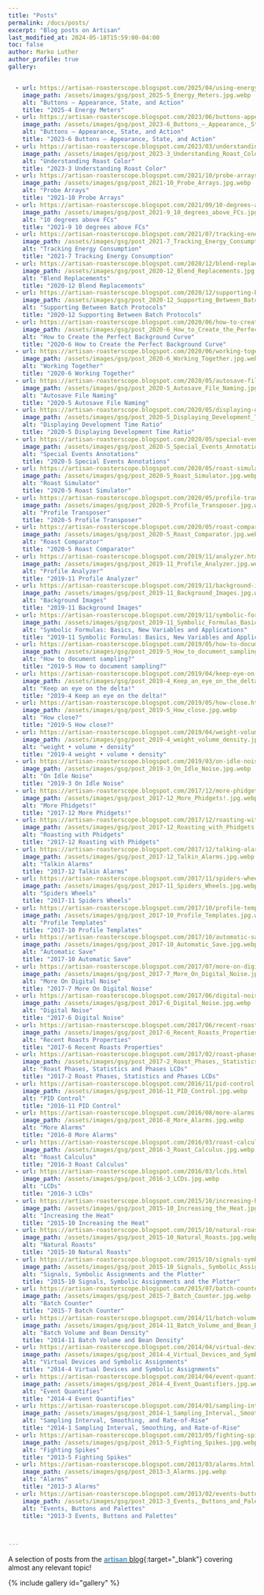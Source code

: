 ```yaml
---
title: "Posts"
permalink: /docs/posts/
excerpt: "Blog posts on Artisan"
last_modified_at: 2024-05-18T15:59:00-04:00
toc: false
author: Marko Luther
author_profile: true
gallery:


  - url: https://artisan-roasterscope.blogspot.com/2025/04/using-energy-meter-to-measure-roast.html
    image_path: /assets/images/gsg/post_2025-5_Energy_Meters.jpg.webp
    alt: "Buttons – Appearance, State, and Action" 
    title: "2025-4 Energy Meters"
  - url: https://artisan-roasterscope.blogspot.com/2023/06/buttons-appearance-state-and-action.html
    image_path: /assets/images/gsg/post_2023-6_Buttons_–_Appearance,_State,_and_Action.jpg.webp
    alt: "Buttons – Appearance, State, and Action" 
    title: "2023-6 Buttons – Appearance, State, and Action"
  - url: https://artisan-roasterscope.blogspot.com/2023/03/understanding-roast-color.html
    image_path: /assets/images/gsg/post_2023-3_Understanding_Roast_Color.jpg.webp
    alt: "Understanding Roast Color"
    title: "2023-3 Understanding Roast Color"
  - url: https://artisan-roasterscope.blogspot.com/2021/10/probe-arrays.html
    image_path: /assets/images/gsg/post_2021-10_Probe_Arrays.jpg.webp
    alt: "Probe Arrays" 
    title: "2021-10 Probe Arrays"
  - url: https://artisan-roasterscope.blogspot.com/2021/09/10-degrees-above-fcs.html
    image_path: /assets/images/gsg/post_2021-9_10_degrees_above_FCs.jpg.webp
    alt: "10 degrees above FCs" 
    title: "2021-9 10 degrees above FCs"
  - url: https://artisan-roasterscope.blogspot.com/2021/07/tracking-energy-consumption-co2.html
    image_path: /assets/images/gsg/post_2021-7_Tracking_Energy_Consumption.jpg.webp
    alt: "Tracking Energy Consumption"
    title: "2021-7 Tracking Energy Consumption"
  - url: https://artisan-roasterscope.blogspot.com/2020/12/blend-replacements.html
    image_path: /assets/images/gsg/post_2020-12_Blend_Replacements.jpg.webp
    alt: "Blend Replacements" 
    title: "2020-12 Blend Replacements"
  - url: https://artisan-roasterscope.blogspot.com/2020/12/supporting-between-batch-protocols.html
    image_path: /assets/images/gsg/post_2020-12_Supporting_Between_Batch_Protocols.jpg.webp
    alt: "Supporting Between Batch Protocols"
    title: "2020-12 Supporting Between Batch Protocols"
  - url: https://artisan-roasterscope.blogspot.com/2020/06/how-to-create-perfect-background-curve.html
    image_path: /assets/images/gsg/post_2020-6_How_to_Create_the_Perfect_Background_Curve.jpg.webp
    alt: "How to Create the Perfect Background Curve" 
    title: "2020-6 How to Create the Perfect Background Curve"
  - url: https://artisan-roasterscope.blogspot.com/2020/06/working-together-artisan-artisanviewer.html
    image_path: /assets/images/gsg/post_2020-6_Working_Together.jpg.webp
    alt: "Working Together"
    title: "2020-6 Working Together"
  - url: https://artisan-roasterscope.blogspot.com/2020/05/autosave-file-naming.html
    image_path: /assets/images/gsg/post_2020-5_Autosave_File_Naming.jpg.webp
    alt: "Autosave File Naming"
    title: "2020-5 Autosave File Naming"
  - url: https://artisan-roasterscope.blogspot.com/2020/05/displaying-development-time-ratio-in.html
    image_path: /assets/images/gsg/post_2020-5_Displaying_Development_Time_Ratio.jpg.webp
    alt: "Displaying Development Time Ratio"
    title: "2020-5 Displaying Development Time Ratio"
  - url: https://artisan-roasterscope.blogspot.com/2020/05/special-events-annotations.html
    image_path: /assets/images/gsg/post_2020-5_Special_Events_Annotations.jpg.webp
    alt: "Special Events Annotations"
    title: "2020-5 Special Events Annotations"
  - url: https://artisan-roasterscope.blogspot.com/2020/05/roast-simulator.html
    image_path: /assets/images/gsg/post_2020-5_Roast_Simulator.jpg.webp
    alt: "Roast Simulator"
    title: "2020-5 Roast Simulator"
  - url: https://artisan-roasterscope.blogspot.com/2020/05/profile-transposer.html
    image_path: /assets/images/gsg/post_2020-5_Profile_Transposer.jpg.webp
    alt: "Profile Transposer"
    title: "2020-5 Profile Transposer"
  - url: https://artisan-roasterscope.blogspot.com/2020/05/roast-comparator.html
    image_path: /assets/images/gsg/post_2020-5_Roast_Comparator.jpg.webp
    alt: "Roast Comparator"
    title: "2020-5 Roast Comparator"
  - url: https://artisan-roasterscope.blogspot.com/2019/11/analyzer.html
    image_path: /assets/images/gsg/post_2019-11_Profile_Analyzer.jpg.webp
    alt: "Profile Analyzer"
    title: "2019-11 Profile Analyzer"
  - url: https://artisan-roasterscope.blogspot.com/2019/11/background-images.html
    image_path: /assets/images/gsg/post_2019-11_Background_Images.jpg.webp
    alt: "Background Images"
    title: "2019-11 Background Images"
  - url: https://artisan-roasterscope.blogspot.com/2019/11/symbolic-formulas-basics-new-variables.html
    image_path: /assets/images/gsg/post_2019-11_Symbolic_Formulas_Basics,_New_Variables_and_Applications.jpg.webp
    alt: "Symbolic Formulas: Basics, New Variables and Applications"
    title: "2019-11 Symbolic Formulas: Basics, New Variables and Applications"
  - url: https://artisan-roasterscope.blogspot.com/2019/05/how-to-document-sampling.html
    image_path: /assets/images/gsg/post_2019-5_How_to_document_sampling.jpg.webp
    alt: "How to document sampling?"
    title: "2019-5 How to document sampling?"
  - url: https://artisan-roasterscope.blogspot.com/2019/04/keep-eye-on-delta.html
    image_path: /assets/images/gsg/post_2019-4_Keep_an_eye_on_the_delta!.jpg.webp
    alt: "Keep an eye on the delta!"
    title: "2019-4 Keep an eye on the delta!"
  - url: https://artisan-roasterscope.blogspot.com/2019/05/how-close.html
    image_path: /assets/images/gsg/post_2019-5_How_close.jpg.webp
    alt: "How close?"
    title: "2019-5 How close?"
  - url: https://artisan-roasterscope.blogspot.com/2019/04/weight-volume-density.html
    image_path: /assets/images/gsg/post_2019-4_weight_volume_density.jpg.webp
    alt: "weight • volume • density"
    title: "2019-4 weight • volume • density"
  - url: https://artisan-roasterscope.blogspot.com/2019/03/on-idle-noise.html
    image_path: /assets/images/gsg/post_2019-3_On_Idle_Noise.jpg.webp
    alt: "On Idle Noise"
    title: "2019-3 On Idle Noise"
  - url: https://artisan-roasterscope.blogspot.com/2017/12/more-phidgets.html
    image_path: /assets/images/gsg/post_2017-12_More_Phidgets!.jpg.webp
    alt: "More Phidgets!"
    title: "2017-12 More Phidgets!"
  - url: https://artisan-roasterscope.blogspot.com/2017/12/roasting-with-phidgets.html
    image_path: /assets/images/gsg/post_2017-12_Roasting_with_Phidgets.jpg.webp
    alt: "Roasting with Phidgets"
    title: "2017-12 Roasting with Phidgets"
  - url: https://artisan-roasterscope.blogspot.com/2017/12/talking-alarms.html
    image_path: /assets/images/gsg/post_2017-12_Talkin_Alarms.jpg.webp
    alt: "Talkin Alarms"
    title: "2017-12 Talkin Alarms"
  - url: https://artisan-roasterscope.blogspot.com/2017/11/spiders-wheels.html
    image_path: /assets/images/gsg/post_2017-11_Spiders_Wheels.jpg.webp
    alt: "Spiders Wheels"
    title: "2017-11 Spiders Wheels"
  - url: https://artisan-roasterscope.blogspot.com/2017/10/profile-templates.html
    image_path: /assets/images/gsg/post_2017-10_Profile_Templates.jpg.webp
    alt: "Profile Templates"
    title: "2017-10 Profile Templates"
  - url: https://artisan-roasterscope.blogspot.com/2017/10/automatic-save.html
    image_path: /assets/images/gsg/post_2017-10_Automatic_Save.jpg.webp
    alt: "Automatic Save"
    title: "2017-10 Automatic Save"
  - url: https://artisan-roasterscope.blogspot.com/2017/07/more-on-digital-noise.html
    image_path: /assets/images/gsg/post_2017-7_More_On_Digital_Noise.jpg.webp
    alt: "More On Digital Noise"
    title: "2017-7 More On Digital Noise"
  - url: https://artisan-roasterscope.blogspot.com/2017/06/digital-noise.html
    image_path: /assets/images/gsg/post_2017-6_Digital_Noise.jpg.webp
    alt: "Digital Noise"
    title: "2017-6 Digital Noise"
  - url: https://artisan-roasterscope.blogspot.com/2017/06/recent-roast-properties.html
    image_path: /assets/images/gsg/post_2017-6_Recent_Roasts_Properties.jpg.webp
    alt: "Recent Roasts Properties"
    title: "2017-6 Recent Roasts Properties"
  - url: https://artisan-roasterscope.blogspot.com/2017/02/roast-phases-statistics-and-phases-lcds.html
    image_path: /assets/images/gsg/post_2017-2_Roast_Phases,_Statistics_and_Phases_LCDs.jpg.webp
    alt: "Roast Phases, Statistics and Phases LCDs"
    title: "2017-2 Roast Phases, Statistics and Phases LCDs"
  - url: https://artisan-roasterscope.blogspot.com/2016/11/pid-control.html
    image_path: /assets/images/gsg/post_2016-11_PID_Control.jpg.webp
    alt: "PID Control"
    title: "2016-11 PID Control"
  - url: https://artisan-roasterscope.blogspot.com/2016/08/more-alarms.html
    image_path: /assets/images/gsg/post_2016-8_More_Alarms.jpg.webp
    alt: "More Alarms"
    title: "2016-8 More Alarms"
  - url: https://artisan-roasterscope.blogspot.com/2016/03/roast-calculus.html
    image_path: /assets/images/gsg/post_2016-3_Roast_Calculus.jpg.webp
    alt: "Roast Calculus"
    title: "2016-3 Roast Calculus"
  - url: https://artisan-roasterscope.blogspot.com/2016/03/lcds.html
    image_path: /assets/images/gsg/post_2016-3_LCDs.jpg.webp
    alt: "LCDs"
    title: "2016-3 LCDs"
  - url: https://artisan-roasterscope.blogspot.com/2015/10/increasing-heat.html
    image_path: /assets/images/gsg/post_2015-10_Increasing_the_Heat.jpg.webp
    alt: "Increasing the Heat"
    title: "2015-10 Increasing the Heat"
  - url: https://artisan-roasterscope.blogspot.com/2015/10/natural-roasts.html
    image_path: /assets/images/gsg/post_2015-10_Natural_Roasts.jpg.webp
    alt: "Natural Roasts"
    title: "2015-10 Natural Roasts"
  - url: https://artisan-roasterscope.blogspot.com/2015/10/signals-symbolic-assignments-and-plotter.html
    image_path: /assets/images/gsg/post_2015-10_Signals,_Symbolic_Assignments_and_the_Plotter.jpg.webp
    alt: "Signals, Symbolic Assignments and the Plotter"
    title: "2015-10 Signals, Symbolic Assignments and the Plotter"
  - url: https://artisan-roasterscope.blogspot.com/2015/07/batch-counter.html
    image_path: /assets/images/gsg/post_2015-7_Batch_Counter.jpg.webp
    alt: "Batch Counter"
    title: "2015-7 Batch Counter"
  - url: https://artisan-roasterscope.blogspot.com/2014/11/batch-volume-and-bean-density.html
    image_path: /assets/images/gsg/post_2014-11_Batch_Volume_and_Bean_Density.jpg.webp
    alt: "Batch Volume and Bean Density"
    title: "2014-11 Batch Volume and Bean Density"
  - url: https://artisan-roasterscope.blogspot.com/2014/04/virtual-devices-and-symbolic-assignments.html
    image_path: /assets/images/gsg/post_2014-4_Virtual_Devices_and_Symbolic_Assignments.jpg.webp
    alt: "Virtual Devices and Symbolic Assignments"
    title: "2014-4 Virtual Devices and Symbolic Assignments"
  - url: https://artisan-roasterscope.blogspot.com/2014/04/event-quantifiers.html
    image_path: /assets/images/gsg/post_2014-4_Event_Quantifiers.jpg.webp
    alt: "Event Quantifies"
    title: "2014-4 Event Quantifies"
  - url: https://artisan-roasterscope.blogspot.com/2014/01/sampling-interval-smoothing-and-rate-of.html
    image_path: /assets/images/gsg/post_2014-1_Sampling_Interval,_Smoothing,_and Rate-of-Rise.jpg.webp
    alt: "Sampling Interval, Smoothing, and Rate-of-Rise"
    title: "2014-1 Sampling Interval, Smoothing, and Rate-of-Rise"
  - url: https://artisan-roasterscope.blogspot.com/2013/05/fighting-spikes.html
    image_path: /assets/images/gsg/post_2013-5_Fighting_Spikes.jpg.webp
    alt: "Fighting Spikes"
    title: "2013-5 Fighting Spikes"    
  - url: https://artisan-roasterscope.blogspot.com/2013/03/alarms.html
    image_path: /assets/images/gsg/post_2013-3_Alarms.jpg.webp
    alt: "Alarms"
    title: "2013-3 Alarms"
  - url: https://artisan-roasterscope.blogspot.com/2013/02/events-buttons-and-palettes.html
    image_path: /assets/images/gsg/post_2013-3_Events,_Buttons_and_Palettes.jpg.webp
    alt: "Events, Buttons and Palettes"
    title: "2013-3 Events, Buttons and Palettes"


    
---
```


A selection of posts from the [**<span style="color: #4C97C3;">artisan</span>** blog](https://artisan-roasterscope.blogspot.com/){:target="_blank"} covering almost any relevant topic!

{% include gallery id="gallery" %} 



